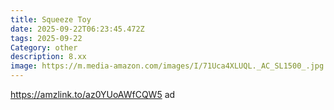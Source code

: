 ```yaml
---
title: Squeeze Toy
date: 2025-09-22T06:23:45.472Z
tags: 2025-09-22
Category: other
description: 8.xx
image: https://m.media-amazon.com/images/I/71Uca4XLUQL._AC_SL1500_.jpg
---
```

https://amzlink.to/az0YUoAWfCQW5  ad